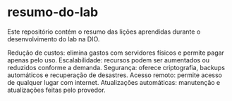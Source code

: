# resumo-do-lab
Este repositório contém o resumo das lições aprendidas durante o desenvolvimento do lab na DIO.

Redução de custos: elimina gastos com servidores físicos e permite pagar apenas pelo uso.
Escalabilidade: recursos podem ser aumentados ou reduzidos conforme a demanda.
Segurança: oferece criptografia, backups automáticos e recuperação de desastres.
Acesso remoto: permite acesso de qualquer lugar com internet.
Atualizações automáticas: manutenção e atualizações feitas pelo provedor.
